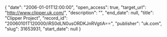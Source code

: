 {
  "date": "2006-01-01T12:00:00", 
  "open_access": true, 
  "target_url": "http://www.clipper.uk.com/", 
  "description": "", 
  "end_date": null, 
  "title": "Clipper Project", 
  "record_id": "20060101T120000/iRS0dLN0usORDKJnRVgtiA==", 
  "publisher": "uk.com", 
  "slug": 31653931, 
  "start_date": null
}

